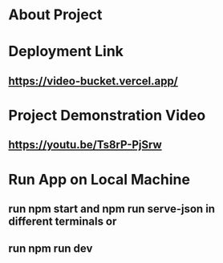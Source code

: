 # About Project
## 

# Deployment Link
## https://video-bucket.vercel.app/

# Project Demonstration Video
## https://youtu.be/Ts8rP-PjSrw

# Run App on Local Machine
## run npm start and npm run serve-json in different terminals or
## run npm run dev
